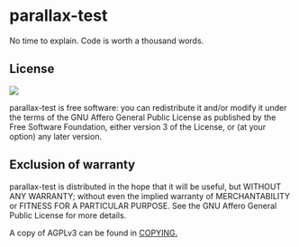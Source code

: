 # parallax-test

No time to explain. Code is worth a thousand words.

## License

![](https://www.gnu.org/graphics/agplv3-155x51.png)

parallax-test is free software: you can redistribute it and/or modify it under the terms of the GNU Affero General Public License as published by the Free Software Foundation, either version 3 of the License, or (at your option) any later version.

## Exclusion of warranty

parallax-test is distributed in the hope that it will be useful, but WITHOUT ANY WARRANTY; without even the implied warranty of MERCHANTABILITY or FITNESS FOR A PARTICULAR PURPOSE. See the GNU Affero General Public License for more details.

A copy of AGPLv3 can be found in [COPYING.](COPYING)
